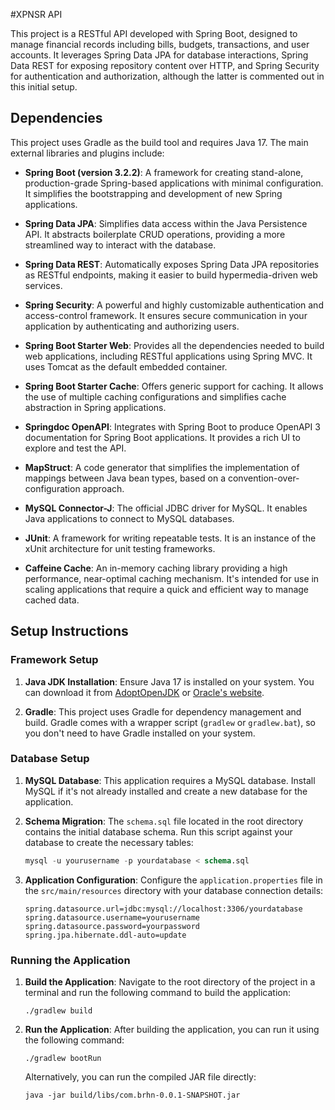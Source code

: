 #XPNSR API

This project is a RESTful API developed with Spring Boot, designed to manage financial records including bills, budgets, transactions, and user accounts. It leverages Spring Data JPA for database interactions, Spring Data REST for exposing repository content over HTTP, and Spring Security for authentication and authorization, although the latter is commented out in this initial setup.

## Dependencies

This project uses Gradle as the build tool and requires Java 17. The main external libraries and plugins include:

- **Spring Boot (version 3.2.2)**: A framework for creating stand-alone, production-grade Spring-based applications with minimal configuration. It simplifies the bootstrapping and development of new Spring applications.

- **Spring Data JPA**: Simplifies data access within the Java Persistence API. It abstracts boilerplate CRUD operations, providing a more streamlined way to interact with the database.

- **Spring Data REST**: Automatically exposes Spring Data JPA repositories as RESTful endpoints, making it easier to build hypermedia-driven web services.

- **Spring Security**: A powerful and highly customizable authentication and access-control framework. It ensures secure communication in your application by authenticating and authorizing users.

- **Spring Boot Starter Web**: Provides all the dependencies needed to build web applications, including RESTful applications using Spring MVC. It uses Tomcat as the default embedded container.

- **Spring Boot Starter Cache**: Offers generic support for caching. It allows the use of multiple caching configurations and simplifies cache abstraction in Spring applications.

- **Springdoc OpenAPI**: Integrates with Spring Boot to produce OpenAPI 3 documentation for Spring Boot applications. It provides a rich UI to explore and test the API.

- **MapStruct**: A code generator that simplifies the implementation of mappings between Java bean types, based on a convention-over-configuration approach.

- **MySQL Connector-J**: The official JDBC driver for MySQL. It enables Java applications to connect to MySQL databases.

- **JUnit**: A framework for writing repeatable tests. It is an instance of the xUnit architecture for unit testing frameworks.

- **Caffeine Cache**: An in-memory caching library providing a high performance, near-optimal caching mechanism. It's intended for use in scaling applications that require a quick and efficient way to manage cached data.

## Setup Instructions

### Framework Setup

1. **Java JDK Installation**: Ensure Java 17 is installed on your system. You can download it from [AdoptOpenJDK](https://adoptopenjdk.net/) or [Oracle's website](https://www.oracle.com/java/technologies/javase-jdk17-downloads.html).

2. **Gradle**: This project uses Gradle for dependency management and build. Gradle comes with a wrapper script (`gradlew` or `gradlew.bat`), so you don't need to have Gradle installed on your system.

### Database Setup

1. **MySQL Database**: This application requires a MySQL database. Install MySQL if it's not already installed and create a new database for the application.

2. **Schema Migration**: The `schema.sql` file located in the root directory contains the initial database schema. Run this script against your database to create the necessary tables:

   ```sql
   mysql -u yourusername -p yourdatabase < schema.sql
   ```

3. **Application Configuration**: Configure the `application.properties` file in the `src/main/resources` directory with your database connection details:

   ```properties
   spring.datasource.url=jdbc:mysql://localhost:3306/yourdatabase
   spring.datasource.username=yourusername
   spring.datasource.password=yourpassword
   spring.jpa.hibernate.ddl-auto=update
   ```

### Running the Application

1. **Build the Application**: Navigate to the root directory of the project in a terminal and run the following command to build the application:

   ```shell
   ./gradlew build
   ```

2. **Run the Application**: After building the application, you can run it using the following command:

   ```shell
   ./gradlew bootRun
   ```

   Alternatively, you can run the compiled JAR file directly:

   ```shell
   java -jar build/libs/com.brhn-0.0.1-SNAPSHOT.jar
